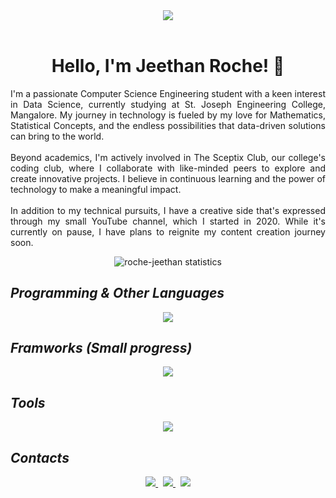 <header><img src="https://github.com/user-attachments/assets/ec56733b-8025-4717-a9b6-03cb45934f32"></header>

<div align="center">
    <h1>Hello, I'm Jeethan Roche! 👋</h1>
</div>
    
<p align="justify">I'm a passionate Computer Science Engineering student with a keen interest in Data Science, currently studying at St. Joseph Engineering College, Mangalore. My journey in technology is fueled by my love for Mathematics, Statistical Concepts, and the endless possibilities that data-driven solutions can bring to the world.<br><br>Beyond academics, I'm actively involved in The Sceptix Club, our college's coding club, where I collaborate with like-minded peers to explore and create innovative projects. I believe in continuous learning and the power of technology to make a meaningful impact.<br><br>In addition to my technical pursuits, I have a creative side that's expressed through my small YouTube channel, which I started in 2020. While it's currently on pause, I have plans to reignite my content creation journey soon.</p>

<p align="center"><img src="https://github-readme-streak-stats.herokuapp.com/?user=roche-jeethan&theme=highcontrast" alt="roche-jeethan statistics" /></p>

## *Programming & Other Languages*
<div align="center">
     <a href="https://skillicons.dev">
        <img src="https://skillicons.dev/icons?i=python,html,css,js,mysql,java,c,cpp,matlab,r">
    </a>
</div>

## *Framworks (Small progress)*
<div align="center">
     <a href="https://skillicons.dev">
        <img src="https://skillicons.dev/icons?i=react,tailwind,supabase">
    </a>
</div>

## *Tools*
<div align="center">
     <a href="https://skillicons.dev">
        <img src="https://skillicons.dev/icons?i=git,github,vscode,linux,ubuntu,npm">
    </a>
</div>

## *Contacts*
<div align="center" style="gap:2rem">
    <a href="https://mailto:jeethanroche@gmail.com">
        <img src="https://skillicons.dev/icons?i=gmail">
    </a> &nbsp; <a href="https://www.linkedin.com/in/roche-jeethan02/">
        <img src="https://skillicons.dev/icons?i=linkedin">
    </a> &nbsp; <a href="https://instagram.com/roche_jeethan">
        <img src="https://skillicons.dev/icons?i=instagram">
    </a>
</div>



<!---
roche-jeethan/roche-jeethan is a ✨ special ✨ repository because its `README.md` (this file) appears on your GitHub profile.
You can click the Preview link to take a look at your changes.
--->
